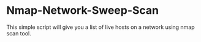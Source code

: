 # Nmap-Network-Sweep-Scan
This simple script will give you a list of live hosts on a network using nmap scan tool.
